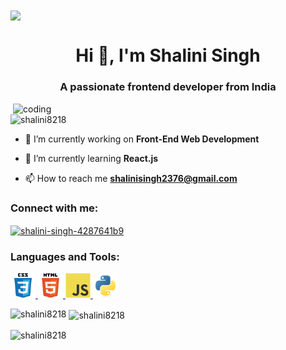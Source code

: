 <img   align="center" src = "https://bonze-blog.s3.ap-northeast-1.amazonaws.com/wp-content/uploads/2017/08/25004150/github-for-atom.png" >
<h1 align="center">Hi 👋, I'm Shalini Singh</h1>
<h3 align="center">A passionate frontend developer from India</h3>
<img align="right" alt="coding" width="500" src="https://cdn.dribbble.com/users/4055494/screenshots/15215756/media/d2b66c4ca0192aa26d103448b3d1518b.gif">

<p align="left"> <img src="https://komarev.com/ghpvc/?username=shalini8218&label=Profile%20views&color=0e75b6&style=flat" alt="shalini8218" /> </p>

- 🔭 I’m currently working on **Front-End Web Development**

- 🌱 I’m currently learning **React.js**

- 📫 How to reach me **shalinisingh2376@gmail.com**

<h3 align="left">Connect with me:</h3>
<p align="left">
<a href="https://linkedin.com/in/shalini-singh-4287641b9" target="blank"><img align="center" src="https://raw.githubusercontent.com/rahuldkjain/github-profile-readme-generator/master/src/images/icons/Social/linked-in-alt.svg" alt="shalini-singh-4287641b9" height="30" width="40" /></a>
</p>

<h3 align="left">Languages and Tools:</h3>
<p align="left"> <a href="https://www.w3schools.com/css/" target="_blank" rel="noreferrer"> <img src="https://raw.githubusercontent.com/devicons/devicon/master/icons/css3/css3-original-wordmark.svg" alt="css3" width="40" height="40"/> </a> <a href="https://www.w3.org/html/" target="_blank" rel="noreferrer"> <img src="https://raw.githubusercontent.com/devicons/devicon/master/icons/html5/html5-original-wordmark.svg" alt="html5" width="40" height="40"/> </a> <a href="https://developer.mozilla.org/en-US/docs/Web/JavaScript" target="_blank" rel="noreferrer"> <img src="https://raw.githubusercontent.com/devicons/devicon/master/icons/javascript/javascript-original.svg" alt="javascript" width="40" height="40"/> </a> <a href="https://www.python.org" target="_blank" rel="noreferrer"> <img src="https://raw.githubusercontent.com/devicons/devicon/master/icons/python/python-original.svg" alt="python" width="40" height="40"/> </a> </p>

<p><img align="left" src="https://github-readme-stats.vercel.app/api/top-langs?username=shalini8218&show_icons=true&locale=en&layout=compact" alt="shalini8218" /></p>

<p>&nbsp;<img align="center" src="https://github-readme-stats.vercel.app/api?username=shalini8218&show_icons=true&locale=en" alt="shalini8218" /></p>

<p><img align="center" src="https://github-readme-streak-stats.herokuapp.com/?user=shalini8218&" alt="shalini8218" /></p>

